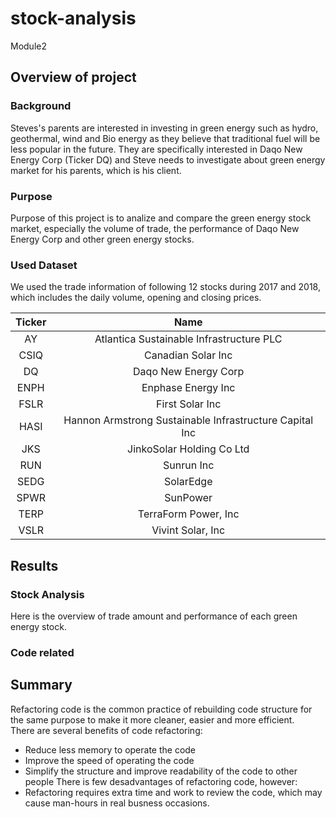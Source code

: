 # stock-analysis
Module2

## Overview of project
### Background
Steves's parents are interested in investing in green energy such as hydro, geothermal, wind and Bio energy as they believe that traditional fuel will be less popular in the future.
They are specifically interested in Daqo New Energy Corp (Ticker DQ) and Steve needs to investigate about green energy market for his parents, which is his client.

### Purpose
Purpose of this project is to analize and compare the green energy stock market, especially the volume of trade, the performance of Daqo New Energy Corp and other green energy stocks.

### Used Dataset
We used the trade information of following 12 stocks during 2017 and 2018, which includes the daily volume, opening and closing prices.

|Ticker|Name|
| :---: | :---: |
|AY|Atlantica Sustainable Infrastructure PLC|
|CSIQ|Canadian Solar Inc|
|DQ|Daqo New Energy Corp|
|ENPH|Enphase Energy Inc|
|FSLR|First Solar Inc|
|HASI|Hannon Armstrong Sustainable Infrastructure Capital Inc|
|JKS|JinkoSolar Holding Co Ltd|
|RUN|Sunrun Inc|
|SEDG|SolarEdge|
|SPWR|SunPower|
|TERP|TerraForm Power, Inc|
|VSLR|Vivint Solar, Inc|

## Results
### Stock Analysis
Here is the overview of trade amount and performance of each green energy stock.



### Code related


## Summary
Refactoring code is the common practice of rebuilding code structure for the same purpose to make it more cleaner, easier and more efficient.  
There are several benefits of code refactoring:  
* Reduce less memory to operate the code
* Improve the speed of operating the code
* Simplify the structure and improve readability of the code to other people
There is few desadvantages of refactoring code, however:
* Refactoring requires extra time and work to review the code, which may cause man-hours in real busness occasions.


